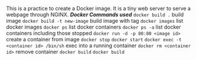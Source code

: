 This is a practice to create a Docker image.
It is a tiny web server to serve a webpage through NGINX. 
***Docker Commands used***
``docker build .`` build image
``docker build -t new-image`` build image with tag
``docker images`` list docker images
``docker ps`` list docker containers
``docker ps -a`` list docker containers including those stopped
``docker run -d -p 80:80 <image id>`` create a container from image
``docker stop``
``docker start``
``docker exec -t <container id> /bin/sh`` exec into a running container
``docker rm <container id>`` remove container
``docker build``
``docker build``